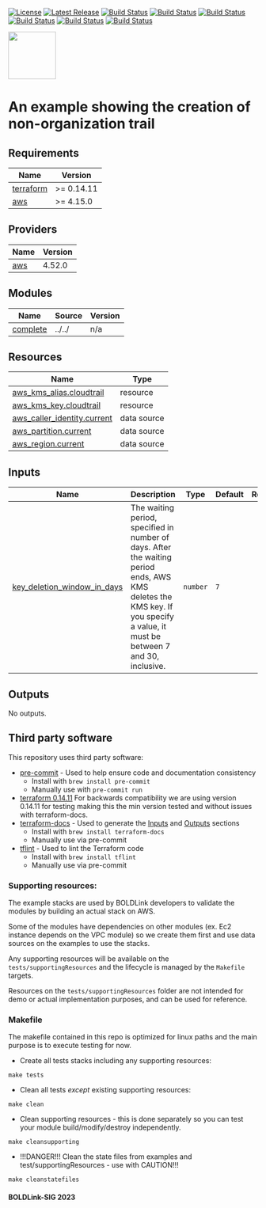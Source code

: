 [![License](https://img.shields.io/badge/License-Apache-blue.svg)](https://github.com/boldlink/terraform-aws-cloudtrail/blob/main/LICENSE)
[![Latest Release](https://img.shields.io/github/release/boldlink/terraform-aws-cloudtrail.svg)](https://github.com/boldlink/terraform-aws-cloudtrail/releases/latest)
[![Build Status](https://github.com/boldlink/terraform-aws-cloudtrail/actions/workflows/update.yaml/badge.svg)](https://github.com/boldlink/terraform-aws-cloudtrail/actions)
[![Build Status](https://github.com/boldlink/terraform-aws-cloudtrail/actions/workflows/release.yaml/badge.svg)](https://github.com/boldlink/terraform-aws-cloudtrail/actions)
[![Build Status](https://github.com/boldlink/terraform-aws-cloudtrail/actions/workflows/pre-commit.yaml/badge.svg)](https://github.com/boldlink/terraform-aws-cloudtrail/actions)
[![Build Status](https://github.com/boldlink/terraform-aws-cloudtrail/actions/workflows/pr-labeler.yaml/badge.svg)](https://github.com/boldlink/terraform-aws-cloudtrail/actions)
[![Build Status](https://github.com/boldlink/terraform-aws-cloudtrail/actions/workflows/checkov.yaml/badge.svg)](https://github.com/boldlink/terraform-aws-cloudtrail/actions)
[![Build Status](https://github.com/boldlink/terraform-aws-cloudtrail/actions/workflows/auto-badge.yaml/badge.svg)](https://github.com/boldlink/terraform-aws-cloudtrail/actions)

[<img src="https://avatars.githubusercontent.com/u/25388280?s=200&v=4" width="96"/>](https://boldlink.io)

# An example showing the creation of non-organization trail

<!-- BEGINNING OF PRE-COMMIT-TERRAFORM DOCS HOOK -->
## Requirements

| Name | Version |
|------|---------|
| <a name="requirement_terraform"></a> [terraform](#requirement\_terraform) | >= 0.14.11 |
| <a name="requirement_aws"></a> [aws](#requirement\_aws) | >= 4.15.0 |

## Providers

| Name | Version |
|------|---------|
| <a name="provider_aws"></a> [aws](#provider\_aws) | 4.52.0 |

## Modules

| Name | Source | Version |
|------|--------|---------|
| <a name="module_complete"></a> [complete](#module\_complete) | ../../ | n/a |

## Resources

| Name | Type |
|------|------|
| [aws_kms_alias.cloudtrail](https://registry.terraform.io/providers/hashicorp/aws/latest/docs/resources/kms_alias) | resource |
| [aws_kms_key.cloudtrail](https://registry.terraform.io/providers/hashicorp/aws/latest/docs/resources/kms_key) | resource |
| [aws_caller_identity.current](https://registry.terraform.io/providers/hashicorp/aws/latest/docs/data-sources/caller_identity) | data source |
| [aws_partition.current](https://registry.terraform.io/providers/hashicorp/aws/latest/docs/data-sources/partition) | data source |
| [aws_region.current](https://registry.terraform.io/providers/hashicorp/aws/latest/docs/data-sources/region) | data source |

## Inputs

| Name | Description | Type | Default | Required |
|------|-------------|------|---------|:--------:|
| <a name="input_key_deletion_window_in_days"></a> [key\_deletion\_window\_in\_days](#input\_key\_deletion\_window\_in\_days) | The waiting period, specified in number of days. After the waiting period ends, AWS KMS deletes the KMS key. If you specify a value, it must be between 7 and 30, inclusive. | `number` | `7` | no |

## Outputs

No outputs.
<!-- END OF PRE-COMMIT-TERRAFORM DOCS HOOK -->

## Third party software
This repository uses third party software:
* [pre-commit](https://pre-commit.com/) - Used to help ensure code and documentation consistency
  * Install with `brew install pre-commit`
  * Manually use with `pre-commit run`
* [terraform 0.14.11](https://releases.hashicorp.com/terraform/0.14.11/) For backwards compatibility we are using version 0.14.11 for testing making this the min version tested and without issues with terraform-docs.
* [terraform-docs](https://github.com/segmentio/terraform-docs) - Used to generate the [Inputs](#Inputs) and [Outputs](#Outputs) sections
  * Install with `brew install terraform-docs`
  * Manually use via pre-commit
* [tflint](https://github.com/terraform-linters/tflint) - Used to lint the Terraform code
  * Install with `brew install tflint`
  * Manually use via pre-commit

### Supporting resources:

The example stacks are used by BOLDLink developers to validate the modules by building an actual stack on AWS.

Some of the modules have dependencies on other modules (ex. Ec2 instance depends on the VPC module) so we create them
first and use data sources on the examples to use the stacks.

Any supporting resources will be available on the `tests/supportingResources` and the lifecycle is managed by the `Makefile` targets.

Resources on the `tests/supportingResources` folder are not intended for demo or actual implementation purposes, and can be used for reference.

### Makefile
The makefile contained in this repo is optimized for linux paths and the main purpose is to execute testing for now.
* Create all tests stacks including any supporting resources:
```console
make tests
```
* Clean all tests *except* existing supporting resources:
```console
make clean
```
* Clean supporting resources - this is done separately so you can test your module build/modify/destroy independently.
```console
make cleansupporting
```
* !!!DANGER!!! Clean the state files from examples and test/supportingResources - use with CAUTION!!!
```console
make cleanstatefiles
```


#### BOLDLink-SIG 2023
